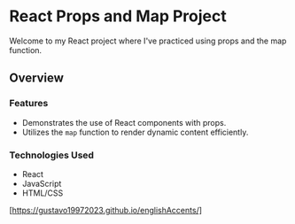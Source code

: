 # React Props and Map Project

Welcome to my React project where I've practiced using props and the map function.

## Overview

### Features

- Demonstrates the use of React components with props.
- Utilizes the `map` function to render dynamic content efficiently.

### Technologies Used

- React
- JavaScript
- HTML/CSS

[https://gustavo19972023.github.io/englishAccents/]
 
